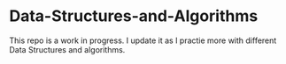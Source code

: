 # Data-Structures-and-Algorithms  
This repo is a work in progress. I update it as I practie more with different Data Structures and algorithms.

